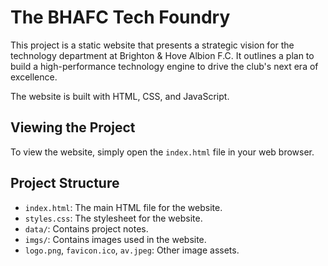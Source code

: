 # The BHAFC Tech Foundry

This project is a static website that presents a strategic vision for the technology department at Brighton & Hove Albion F.C. It outlines a plan to build a high-performance technology engine to drive the club's next era of excellence.

The website is built with HTML, CSS, and JavaScript.

## Viewing the Project

To view the website, simply open the `index.html` file in your web browser.

## Project Structure

- `index.html`: The main HTML file for the website.
- `styles.css`: The stylesheet for the website.
- `data/`: Contains project notes.
- `imgs/`: Contains images used in the website.
- `logo.png`, `favicon.ico`, `av.jpeg`: Other image assets. 